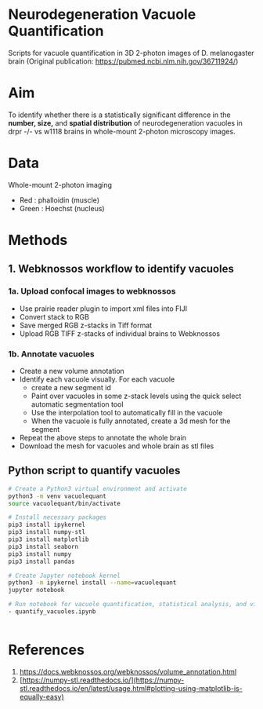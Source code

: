 # Neurodegeneration Vacuole Quantification
Scripts for vacuole quantification in 3D 2-photon images of D. melanogaster brain 
(Original publication: https://pubmed.ncbi.nlm.nih.gov/36711924/)

# Aim

To identify whether there is a statistically significant difference in the **number, size,** and **spatial distribution** of neurodegeneration vacuoles in drpr -/- vs w1118 brains in whole-mount 2-photon microscopy images. 

# Data

Whole-mount 2-photon imaging

- Red : phalloidin (muscle)
- Green : Hoechst (nucleus)

# Methods

## 1. Webknossos workflow to identify vacuoles

### 1a. Upload confocal images to webknossos

- Use prairie reader plugin to import xml files into FIJI
- Convert stack to RGB
- Save merged RGB z-stacks in Tiff format
- Upload RGB TIFF z-stacks of individual brains to Webknossos

### 1b. Annotate vacuoles

- Create a new volume annotation 
- Identify each vacuole visually. For each vacuole
	- create a new segment id
	- Paint over vacuoles in some z-stack levels using the quick select automatic segmentation tool
	- Use the interpolation tool to automatically fill in the vacuole 
	- When the vacuole is fully annotated, create a 3d mesh for the segment
- Repeat the above steps to annotate the whole brain  
- Download the mesh for vacuoles and whole brain as stl files 


## Python script to quantify vacuoles

```bash
# Create a Python3 virtual environment and activate
python3 -m venv vacuolequant
source vacuolequant/bin/activate

# Install necessary packages
pip3 install ipykernel 
pip3 install numpy-stl 
pip3 install matplotlib 
pip3 install seaborn
pip3 install numpy 
pip3 install pandas 

# Create Jupyter notebook kernel
python3 -m ipykernel install --name=vacuolequant
jupyter notebook 

# Run notebook for vacuole quantification, statistical analysis, and visualization
- quantify_vacuoles.ipynb



```



# References

1. https://docs.webknossos.org/webknossos/volume_annotation.html  
2. [https://numpy-stl.readthedocs.io/](https://numpy-stl.readthedocs.io/en/latest/usage.html#plotting-using-matplotlib-is-equally-easy)